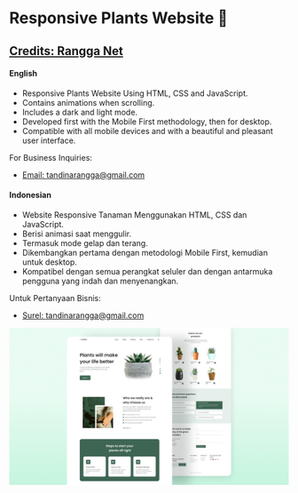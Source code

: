 # Responsive Plants Website 🎍 
## [Credits: Rangga Net](https://github.com/ranggasmith)
#### English

- Responsive Plants Website Using HTML, CSS and JavaScript.
- Contains animations when scrolling.
- Includes a dark and light mode.
- Developed first with the Mobile First methodology, then for desktop.
- Compatible with all mobile devices and with a beautiful and pleasant user interface.

For Business Inquiries:
- [Email: tandinarangga@gmail.com](mailto://tandinarangga@gmail.com)

#### Indonesian

- Website Responsive Tanaman Menggunakan HTML, CSS dan JavaScript.
- Berisi animasi saat menggulir.
- Termasuk mode gelap dan terang.
- Dikembangkan pertama dengan metodologi Mobile First, kemudian untuk desktop.
- Kompatibel dengan semua perangkat seluler dan dengan antarmuka pengguna yang indah dan menyenangkan.

Untuk Pertanyaan Bisnis:
- [Surel: tandinarangga@gmail.com](mailto://tandinarangga@gmail.com)

![plants website](/plants-preview.png)

